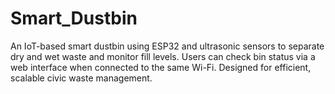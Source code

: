 # Smart_Dustbin
An IoT-based smart dustbin using ESP32 and ultrasonic sensors to separate dry and wet waste and monitor fill levels. Users can check bin status via a web interface when connected to the same Wi-Fi. Designed for efficient, scalable civic waste management.

